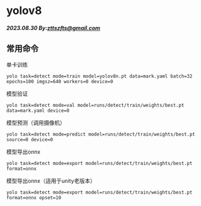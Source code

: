 # yolov8

##### 2023.08.30 By:zttszfts@gmail.com

## 常用命令


单卡训练
<pre><code>yolo task=detect mode=train model=yolov8n.pt data=mark.yaml batch=32 epochs=100 imgsz=640 workers=0 device=0</code></pre>
模型验证
<pre><code>yolo task=detect mode=val model=runs/detect/train/weights/best.pt data=mark.yaml device=0</code></pre>
模型预测（调用摄像机）
<pre><code>yolo task=detect mode=predict model=runs/detect/train/weights/best.pt source=0 device=0</code></pre>
模型导出onnx
<pre><code>yolo task=detect mode=export model=runs/detect/train/weights/best.pt format=onnx</code></pre>
模型导出onnx（适用于unity老版本）
<pre><code>yolo task=detect mode=export model=runs/detect/train/weights/best.pt format=onnx opset=10</code></pre>